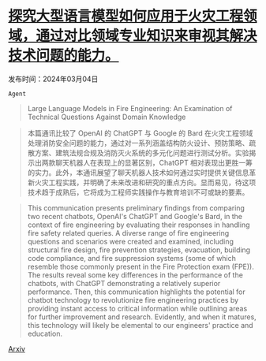 # [探究大型语言模型如何应用于火灾工程领域，通过对比领域专业知识来审视其解决技术问题的能力。](https://arxiv.org/abs/2403.04795)

发布时间：2024年03月04日

`Agent`

> Large Language Models in Fire Engineering: An Examination of Technical Questions Against Domain Knowledge

> 本篇通讯比较了 OpenAI 的 ChatGPT 与 Google 的 Bard 在火灾工程领域处理消防安全问题的能力，通过对一系列涵盖结构防火设计、预防策略、疏散方案、建筑法规合规及消防灭火系统的多元化问题进行测试分析。实验揭示出两款聊天机器人在表现上的显著区别，ChatGPT 相对表现出更胜一筹的实力。此外，本通讯展望了聊天机器人技术如何通过实时提供关键信息革新火灾工程实践，并明确了未来改进和研究的重点方向。显而易见，待这项技术趋于成熟后，它将成为工程师实践操作与教育培训不可或缺的要素。

> This communication presents preliminary findings from comparing two recent chatbots, OpenAI's ChatGPT and Google's Bard, in the context of fire engineering by evaluating their responses in handling fire safety related queries. A diverse range of fire engineering questions and scenarios were created and examined, including structural fire design, fire prevention strategies, evacuation, building code compliance, and fire suppression systems (some of which resemble those commonly present in the Fire Protection exam (FPE)). The results reveal some key differences in the performance of the chatbots, with ChatGPT demonstrating a relatively superior performance. Then, this communication highlights the potential for chatbot technology to revolutionize fire engineering practices by providing instant access to critical information while outlining areas for further improvement and research. Evidently, and when it matures, this technology will likely be elemental to our engineers' practice and education.

[Arxiv](https://arxiv.org/abs/2403.04795)